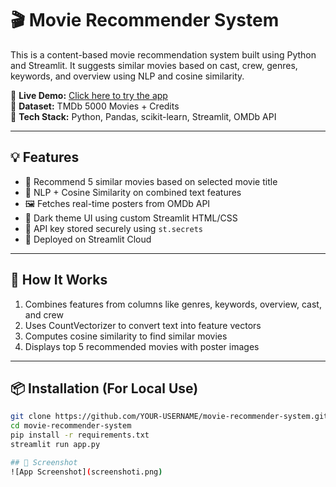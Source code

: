 # 🎬 Movie Recommender System

This is a content-based movie recommendation system built using Python and Streamlit. It suggests similar movies based on cast, crew, genres, keywords, and overview using NLP and cosine similarity.

🔗 **Live Demo:** [Click here to try the app](https://movie-recommender-app-ecyzoukues5furdysm47xi.streamlit.app/)  
📂 **Dataset:** TMDb 5000 Movies + Credits  
🧰 **Tech Stack:** Python, Pandas, scikit-learn, Streamlit, OMDb API

---

## 💡 Features

- 🎯 Recommend 5 similar movies based on selected movie title
- 🧠 NLP + Cosine Similarity on combined text features
- 🖼 Fetches real-time posters from OMDb API
- 🌙 Dark theme UI using custom Streamlit HTML/CSS
- 🔐 API key stored securely using `st.secrets`
- 🚀 Deployed on Streamlit Cloud

---

## 🧠 How It Works

1. Combines features from columns like genres, keywords, overview, cast, and crew
2. Uses CountVectorizer to convert text into feature vectors
3. Computes cosine similarity to find similar movies
4. Displays top 5 recommended movies with poster images

---

## 📦 Installation (For Local Use)

```bash
git clone https://github.com/YOUR-USERNAME/movie-recommender-system.git
cd movie-recommender-system
pip install -r requirements.txt
streamlit run app.py

## 📸 Screenshot
![App Screenshot](screenshoti.png)
